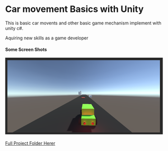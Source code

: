 # Car movement Basics with Unity
<p>This is basic car movents and other basic game mechanism implement with unity c#.</P>
<p>Aquiring new skills as a game developer</p>
<h4>Some Screen Shots </h4>
<img src="https://github.com/malinpriyankara/Car-movement-basics-Unity/blob/020f27c87f5ebbb40070ddfccbd84e3cd83dc442/Car001.PNG"></br></br>
<a href="https://mega.nz/folder/86YnUCZJ#ox5YdV2L_5s8UvVanpDrqQ">Full Project Folder Herer</a>
